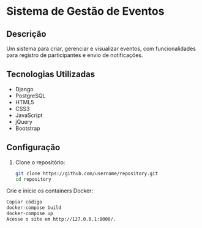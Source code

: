 # Sistema de Gestão de Eventos

## Descrição
Um sistema para criar, gerenciar e visualizar eventos, com funcionalidades para registro de participantes e envio de notificações.

## Tecnologias Utilizadas
- Django
- PostgreSQL
- HTML5
- CSS3
- JavaScript
- jQuery
- Bootstrap

## Configuração

1. Clone o repositório:
   ```bash
   git clone https://github.com/username/repository.git
   cd repository
Crie e inicie os containers Docker:

```bash
Copiar código
docker-compose build
docker-compose up
Acesse o site em http://127.0.0.1:8000/.

